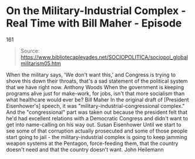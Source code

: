 # On the Military-Industrial Complex - Real Time with Bill Maher - Episode 
161

> Source: https://www.bibliotecapleyades.net/SOCIOPOLITICA/sociopol_globalmilitarism05.htm

When the military says, 'We don't want
this,' and Congress is trying to shove this down their throats, that's a
sad statement of the political system that we have right now.
Anthony Woods
When the government is keeping programs alive just for make-work, for
jobs, isn't that more socialism than what healthcare would ever be?
Bill Maher
In the original draft of [President Eisenhower's] speech, it was "military-industrial-congressional
complex." And the "congressional" part was taken out because
the president felt that he'd had excellent relations with a Democratic
Congress and didn't want to get into name-calling on his way out.
Susan Eisenhower
Until we start to see some of that corruption actually prosecuted and
some of those people start going to jail - the military-industrial
complex is going to keep jamming weapon systems at the Pentagon,
force-feeding them, that the country doesn't need and that the country
doesn't want.
John Heilemann
